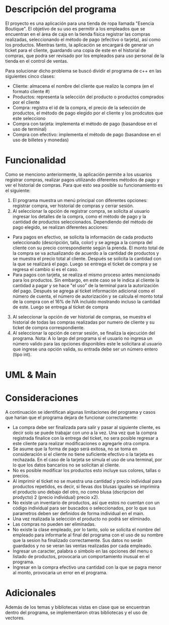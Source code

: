 # Descripción del programa
El proyecto es una aplicación para una tienda de ropa llamada "Esencia Boutique". El objetivo de su uso es permitir a los empleados que se encuentran en el área de caja en la tienda física registrar las compras realizadas, seleccionando el método de pago (efectivo o tarjeta), así como los productos. Mientras tanto, la aplicación se encargará de generar un ticket para el cliente, guardando una copia de este en el historial de compras, que podra ser revisado por los empleados para uso personal de la tienda en el control de ventas. 

Para solucionar dicho problema se buscó dividir el programa de c++ en las siguientes cinco clases:
- Cliente: almacena el nombre del cliente que realizo la compra (en el formato cliente #)
- Productos: representa la selección del producto o productos comprados por el cliente 
- Compra: registra el id de la compra, el precio de la selección de productos, el método de pago elegido por el cliente y los prodcutos que este selecciono
- Compra con tarjeta: implementa el método de pago (basandose en el uso de terminal)
- Compra con efectivo: implementa el método de pago (basandose en el uso de billetes y monedas)

# Funcionalidad
Como se menciono anteriormente, la aplicación permite a los usuarios registrar compras, realizar pagos utilizando diferentes métodos de pago y ver el historial de compras. Para que esto sea posible su funcionamiento es el siguiente:

1. El programa muestra un menú principal con diferentes opciones: registrar compra, ver historial de compras y cerrar sesión.
2. Al seleccionar la opción de registrar compra, se solicita al usuario ingresar los detalles de la compra, como el método de pago y la cantidad de productos seleccionados. Dependiendo del método de pago elegido, se realizan diferentes acciones:
- Para pagos en efectivo, se solicita la información de cada producto seleccionado (descripción, talla, color) y se agrega a la compra del cliente con su precio correspondiente según la prenda. El monto total de la compra se va actualizando de acuerdo a la cantidad de productos y se muestra el precio total al cliente. Después se solicita la cantidad con la que se realizará el pago. Luego se entrega el ticket de compra y se regresa el cambio si es el caso.
- Para pagos con tarjeta, se realiza el mismo proceso antes mencionado para los productos. Sin embargo, en este caso se le indica al cliente la cantidad a pagar y se hace "el uso" de la terminal para la autorización del pago. Después se agrega al ticket información adicional como el número de cuenta, el número de autorización y se calcula el monto total de la compra con el 16% de IVA incluido mostrando incluso la cantidad de este. Luego se entrega al ticket de compra
3. Al seleccionar la opción de ver historial de compras, se muestra el historial de todas las compras realizadas por numero de cliente y su ticket de compra correspondiente. 
4. Al seleccionar la opción de cerrar sesión, se finaliza la ejecución del programa.
Nota: A lo largo del programa si el usuario no ingresa un número valido para las opciones disponibles este le solicitara al usuario que ingrese una opción valida, su entrada debe ser un número entero (tipo int). 

# UML & Main

# Consideraciones
A continuación se identifican algunas limitaciones del programa y casos que harían que el programa dejara de funcionar correctamente: 
- La compra debe ser finalizada para salir y pasar al siguiente cliente, es decir solo se puede trabajar con uno a la vez. Una vez que la compra registrada finalice con la entrega del ticket, no sera posible regresar a este cliente para realizar modificaciones o agregarle otra compra. 
- Se asume que la forma de pago será exitosa, no se toma en consideración si el cliente no tiene suficiente efectivo o la tarjeta es rechazada. En el caso de la tarjeta se simula el uso de una terminal, por lo que los datos bancarios no se solicitan al cliente. 
- No es posible modificar los productos esto incluye sus colores, tallas o precios. 
- Al imprimir el ticket no se muestra una cantidad y precio individual para productos repetidos, es decir, si llevas dos blusas iguales se imprimira el producto uno debajo del otro, no como blusa (dscripcion del prodycto) 2 (precio individual) precio x2). 
- No existe un inventario de productos, así que estos no cuentan con un código individual para ser buscados o seleccionados, por lo que sus parametros deben ser definidos de forma individual en el main. 
- Una vez realizada la selección el producto no podrá ser eliminado.  
- Las compras no pueden ser eliminadas. 
- No existe la clase empleado, por lo tanto, solo se solicita el nombre del empleado para informarle al final del programa con el uso de su nombre que la sesion ha finalizado correctamente. Sus datos no serán guardados y no se veran las ventas realizadas por cada empleado.
- Ingresar un caracter, palabra o simbolo en las opciones del menu o listado de productos, provocaria un comportamiento inusual en el programa.
- Ingresar en la compra efectivo una cantidad con la que se pagra menor al monto, provocaria un error en el programa. 

# Adicionales 
Además de los temas y bibliotecas vistas en clase que se encuentran dentro del programa, se implementaron otras bibliotecas y el uso de vectores. 
